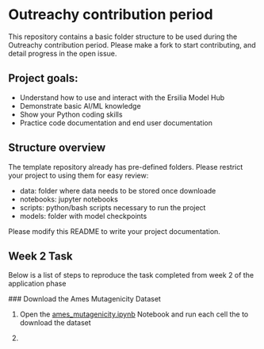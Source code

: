 # Outreachy contribution period

This repository contains a basic folder structure to be used during the Outreachy contribution period. Please make a fork to start contributing, and detail progress in the open issue. 

## Project goals:
- Understand how to use and interact with the Ersilia Model Hub
- Demonstrate basic AI/ML knowledge
- Show your Python coding skills 
- Practice code documentation and end user documentation


## Structure overview
The template repository already has pre-defined folders. Please restrict your project to using them for easy review:
- data: folder where data needs to be stored once downloade
- notebooks: jupyter notebooks
- scripts: python/bash scripts necessary to run the project
- models: folder with model checkpoints

Please modify this README to write your project documentation.

## Week 2 Task
Below is a list of steps to reproduce the task completed from week 2 of the application phase

### Download the Ames Mutagenicity Dataset
1. Open the [ames_mutagenicity.ipynb](notebooks/ames_mutagenicity.ipynb) Notebook and run each cell the to download the dataset

2. 